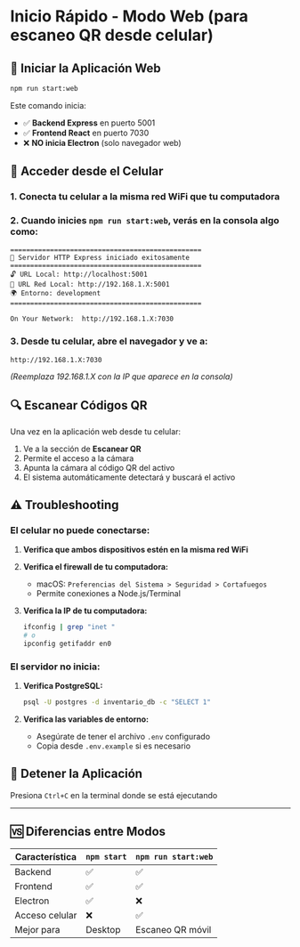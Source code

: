 # Inicio Rápido - Modo Web (para escaneo QR desde celular)

## 🚀 Iniciar la Aplicación Web

```bash
npm run start:web
```

Este comando inicia:
- ✅ **Backend Express** en puerto 5001
- ✅ **Frontend React** en puerto 7030
- ❌ **NO inicia Electron** (solo navegador web)

## 📱 Acceder desde el Celular

### 1. Conecta tu celular a la misma red WiFi que tu computadora

### 2. Cuando inicies `npm run start:web`, verás en la consola algo como:

```
================================================
🚀 Servidor HTTP Express iniciado exitosamente
================================================
🔓 URL Local: http://localhost:5001
📱 URL Red Local: http://192.168.1.X:5001
🌍 Entorno: development
================================================

On Your Network:  http://192.168.1.X:7030
```

### 3. Desde tu celular, abre el navegador y ve a:

```
http://192.168.1.X:7030
```

*(Reemplaza 192.168.1.X con la IP que aparece en la consola)*

## 🔍 Escanear Códigos QR

Una vez en la aplicación web desde tu celular:

1. Ve a la sección de **Escanear QR**
2. Permite el acceso a la cámara
3. Apunta la cámara al código QR del activo
4. El sistema automáticamente detectará y buscará el activo

## ⚠️ Troubleshooting

### El celular no puede conectarse:

1. **Verifica que ambos dispositivos estén en la misma red WiFi**
2. **Verifica el firewall de tu computadora:**
   - macOS: `Preferencias del Sistema > Seguridad > Cortafuegos`
   - Permite conexiones a Node.js/Terminal

3. **Verifica la IP de tu computadora:**
   ```bash
   ifconfig | grep "inet "
   # o
   ipconfig getifaddr en0
   ```

### El servidor no inicia:

1. **Verifica PostgreSQL:**
   ```bash
   psql -U postgres -d inventario_db -c "SELECT 1"
   ```

2. **Verifica las variables de entorno:**
   - Asegúrate de tener el archivo `.env` configurado
   - Copia desde `.env.example` si es necesario

## 🛑 Detener la Aplicación

Presiona `Ctrl+C` en la terminal donde se está ejecutando

---

## 🆚 Diferencias entre Modos

| Característica | `npm start` | `npm run start:web` |
|----------------|-------------|---------------------|
| Backend        | ✅          | ✅                  |
| Frontend       | ✅          | ✅                  |
| Electron       | ✅          | ❌                  |
| Acceso celular | ❌          | ✅                  |
| Mejor para     | Desktop     | Escaneo QR móvil    |
